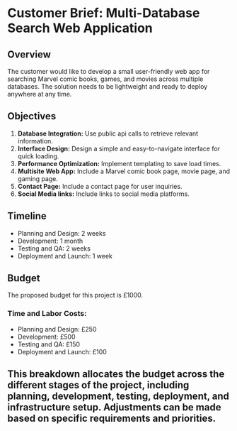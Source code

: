 # Customer Brief: Multi-Database Search Web Application

## Overview
The customer would like to develop a small user-friendly web app for searching Marvel comic books, games, and movies across multiple databases. The solution needs to be lightweight and ready to deploy anywhere at any time.

## Objectives
1. **Database Integration:** Use public api calls to retrieve relevant information.
2. **Interface Design:** Design a simple and easy-to-navigate interface for quick loading.
3. **Performance Optimization:** Implement templating to save load times.
4. **Multisite Web App:** Include a Marvel comic book page, movie page, and gaming page.
5. **Contact Page:** Include a contact page for user inquiries.
6. **Social Media links:** Include links to social media platforms.

## Timeline
- Planning and Design: 2 weeks
- Development: 1 month
- Testing and QA: 2 weeks
- Deployment and Launch: 1 week

## Budget
The proposed budget for this project is £1000.

### Time and Labor Costs:
- Planning and Design: £250
- Development: £500
- Testing and QA: £150
- Deployment and Launch: £100

## This breakdown allocates the budget across the different stages of the project, including planning, development, testing, deployment, and infrastructure setup. Adjustments can be made based on specific requirements and priorities.
